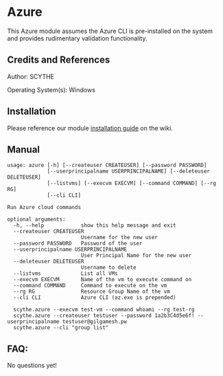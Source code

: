 # Azure

This Azure module assumes the Azure CLI is pre-installed on the system and provides rudimentary validation functionality.

## Credits and References

Author: SCYTHE

Operating System(s): Windows

## Installation

Please reference our module [installation guide](https://github.com/scythe-io/community-modules/wiki) on the wiki.

##  Manual

```
usage: azure [-h] [--createuser CREATEUSER] [--password PASSWORD]
             [--userprincipalname USERPRINCIPALNAME] [--deleteuser DELETEUSER]
             [--listvms] [--execvm EXECVM] [--command COMMAND] [--rg RG]
             [--cli CLI]

Run Azure cloud commands

optional arguments:
  -h, --help            show this help message and exit
  --createuser CREATEUSER
                        Username for the new user
  --password PASSWORD   Password of the user
  --userprincipalname USERPRINCIPALNAME
                        User Principal Name for the new user
  --deleteuser DELETEUSER
                        Username to delete
  --listvms             List all VMs
  --execvm EXECVM       Name of the vm to execute command on
  --command COMMAND     Command to execute on the vm
  --rg RG               Resource Group Name of the vm
  --cli CLI             Azure CLI (az.exe is prepended)

  scythe.azure --execvm test-vm --command whoami --rg test-rg
  scythe.azure --createuser testuser --password 1a2b3C4d5e6f! --userprincipalname testuser@gilgamesh.pw
  scythe.azure --cli "group list"
```

## FAQ:

No questions yet!
